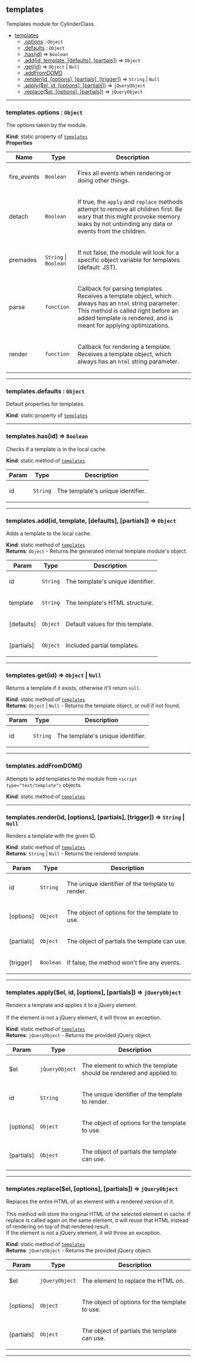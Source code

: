 <a name="module_templates"></a>

## templates
Templates module for CylinderClass.


* [templates](#module_templates)
    * [.options](#module_templates.options) : <code>Object</code>
    * [.defaults](#module_templates.defaults) : <code>Object</code>
    * [.has(id)](#module_templates.has) ⇒ <code>Boolean</code>
    * [.add(id, template, [defaults], [partials])](#module_templates.add) ⇒ <code>Object</code>
    * [.get(id)](#module_templates.get) ⇒ <code>Object</code> &#124; <code>Null</code>
    * [.addFromDOM()](#module_templates.addFromDOM)
    * [.render(id, [options], [partials], [trigger])](#module_templates.render) ⇒ <code>String</code> &#124; <code>Null</code>
    * [.apply($el, id, [options], [partials])](#module_templates.apply) ⇒ <code>jQueryObject</code>
    * [.replace($el, [options], [partials])](#module_templates.replace) ⇒ <code>jQueryObject</code>


* * *

<a name="module_templates.options"></a>

### templates.options : <code>Object</code>
The options taken by the module.

**Kind**: static property of <code>[templates](#module_templates)</code>  
**Properties**

<table>
  <thead>
    <tr>
      <th>Name</th><th>Type</th><th>Description</th>
    </tr>
  </thead>
  <tbody>
<tr>
    <td>fire_events</td><td><code>Boolean</code></td><td><p>Fires all events when rendering or doing other things.</p>
</td>
    </tr><tr>
    <td>detach</td><td><code>Boolean</code></td><td><p>If true, the <code>apply</code> and <code>replace</code> methods attempt to remove all children first.
                                         Be wary that this might provoke memory leaks by not unbinding any data or events from the children.</p>
</td>
    </tr><tr>
    <td>premades</td><td><code>String</code> | <code>Boolean</code></td><td><p>If not false, the module will look for a specific object variable for templates (default: JST).</p>
</td>
    </tr><tr>
    <td>parse</td><td><code>function</code></td><td><p>Callback for parsing templates. Receives a template object, which always has an <code>html</code> string parameter.
                                         This method is called right before an added template is rendered, and is meant for applying optimizations.</p>
</td>
    </tr><tr>
    <td>render</td><td><code>function</code></td><td><p>Callback for rendering a template. Receives a template object, which always has an <code>html</code> string parameter.</p>
</td>
    </tr>  </tbody>
</table>


* * *

<a name="module_templates.defaults"></a>

### templates.defaults : <code>Object</code>
Default properties for templates.

**Kind**: static property of <code>[templates](#module_templates)</code>  

* * *

<a name="module_templates.has"></a>

### templates.has(id) ⇒ <code>Boolean</code>
Checks if a template is in the local cache.

**Kind**: static method of <code>[templates](#module_templates)</code>  
<table>
  <thead>
    <tr>
      <th>Param</th><th>Type</th><th>Description</th>
    </tr>
  </thead>
  <tbody>
<tr>
    <td>id</td><td><code>String</code></td><td><p>The template&#39;s unique identifier.</p>
</td>
    </tr>  </tbody>
</table>


* * *

<a name="module_templates.add"></a>

### templates.add(id, template, [defaults], [partials]) ⇒ <code>Object</code>
Adds a template to the local cache.

**Kind**: static method of <code>[templates](#module_templates)</code>  
**Returns**: <code>Object</code> - Returns the generated internal template module's object.  
<table>
  <thead>
    <tr>
      <th>Param</th><th>Type</th><th>Description</th>
    </tr>
  </thead>
  <tbody>
<tr>
    <td>id</td><td><code>String</code></td><td><p>The template&#39;s unique identifier.</p>
</td>
    </tr><tr>
    <td>template</td><td><code>String</code></td><td><p>The template&#39;s HTML structure.</p>
</td>
    </tr><tr>
    <td>[defaults]</td><td><code>Object</code></td><td><p>Default values for this template.</p>
</td>
    </tr><tr>
    <td>[partials]</td><td><code>Object</code></td><td><p>Included partial templates.</p>
</td>
    </tr>  </tbody>
</table>


* * *

<a name="module_templates.get"></a>

### templates.get(id) ⇒ <code>Object</code> &#124; <code>Null</code>
Returns a template if it exists, otherwise it'll return `null`.

**Kind**: static method of <code>[templates](#module_templates)</code>  
**Returns**: <code>Object</code> &#124; <code>Null</code> - Returns the template object, or null if not found.  
<table>
  <thead>
    <tr>
      <th>Param</th><th>Type</th><th>Description</th>
    </tr>
  </thead>
  <tbody>
<tr>
    <td>id</td><td><code>String</code></td><td><p>The template&#39;s unique identifier.</p>
</td>
    </tr>  </tbody>
</table>


* * *

<a name="module_templates.addFromDOM"></a>

### templates.addFromDOM()
Attempts to add templates to the module from `<script type="text/template">` objects.

**Kind**: static method of <code>[templates](#module_templates)</code>  

* * *

<a name="module_templates.render"></a>

### templates.render(id, [options], [partials], [trigger]) ⇒ <code>String</code> &#124; <code>Null</code>
Renders a template with the given ID.

**Kind**: static method of <code>[templates](#module_templates)</code>  
**Returns**: <code>String</code> &#124; <code>Null</code> - Returns the rendered template.  
<table>
  <thead>
    <tr>
      <th>Param</th><th>Type</th><th>Description</th>
    </tr>
  </thead>
  <tbody>
<tr>
    <td>id</td><td><code>String</code></td><td><p>The unique identifier of the template to render.</p>
</td>
    </tr><tr>
    <td>[options]</td><td><code>Object</code></td><td><p>The object of options for the template to use.</p>
</td>
    </tr><tr>
    <td>[partials]</td><td><code>Object</code></td><td><p>The object of partials the template can use.</p>
</td>
    </tr><tr>
    <td>[trigger]</td><td><code>Boolean</code></td><td><p>If false, the method won&#39;t fire any events.</p>
</td>
    </tr>  </tbody>
</table>


* * *

<a name="module_templates.apply"></a>

### templates.apply($el, id, [options], [partials]) ⇒ <code>jQueryObject</code>
Renders a template and applies it to a jQuery element.<br /><br />If the element is not a jQuery element, it will throw an exception.

**Kind**: static method of <code>[templates](#module_templates)</code>  
**Returns**: <code>jQueryObject</code> - Returns the provided jQuery object.  
<table>
  <thead>
    <tr>
      <th>Param</th><th>Type</th><th>Description</th>
    </tr>
  </thead>
  <tbody>
<tr>
    <td>$el</td><td><code>jQueryObject</code></td><td><p>The element to which the template should be rendered and applied to.</p>
</td>
    </tr><tr>
    <td>id</td><td><code>String</code></td><td><p>The unique identifier of the template to render.</p>
</td>
    </tr><tr>
    <td>[options]</td><td><code>Object</code></td><td><p>The object of options for the template to use.</p>
</td>
    </tr><tr>
    <td>[partials]</td><td><code>Object</code></td><td><p>The object of partials the template can use.</p>
</td>
    </tr>  </tbody>
</table>


* * *

<a name="module_templates.replace"></a>

### templates.replace($el, [options], [partials]) ⇒ <code>jQueryObject</code>
Replaces the entire HTML of an element with a rendered version of it.<br /><br />This method will store the original HTML of the selected element in cache.If replace is called again on the same element, it will reuse that HTML instead of rendering on top of that rendered result.<br />If the element is not a jQuery element, it will throw an exception.

**Kind**: static method of <code>[templates](#module_templates)</code>  
**Returns**: <code>jQueryObject</code> - Returns the provided jQuery object.  
<table>
  <thead>
    <tr>
      <th>Param</th><th>Type</th><th>Description</th>
    </tr>
  </thead>
  <tbody>
<tr>
    <td>$el</td><td><code>jQueryObject</code></td><td><p>The element to replace the HTML on.</p>
</td>
    </tr><tr>
    <td>[options]</td><td><code>Object</code></td><td><p>The object of options for the template to use.</p>
</td>
    </tr><tr>
    <td>[partials]</td><td><code>Object</code></td><td><p>The object of partials the template can use.</p>
</td>
    </tr>  </tbody>
</table>


* * *

